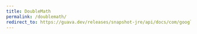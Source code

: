 ```yaml
---
title: DoubleMath
permalink: /doublemath/
redirect_to: https://guava.dev/releases/snapshot-jre/api/docs/com/google/common/math/DoubleMath.html
---
```


